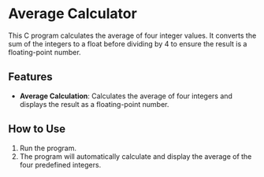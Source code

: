 # Average Calculator

This C program calculates the average of four integer values. It converts the sum of the integers to a float before dividing by 4 to ensure the result is a floating-point number.

## Features

- **Average Calculation**: Calculates the average of four integers and displays the result as a floating-point number.

## How to Use

1. Run the program.
2. The program will automatically calculate and display the average of the four predefined integers.
